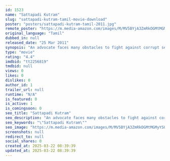 ```yaml
---
id: 1523
name: "Sattapadi Kutram"
slug: "sattapadi-kutram-tamil-movie-download"
poster: "posters/sattapadi-kutram-tamil-2011.jpg"
remote_poster: "https://m.media-amazon.com/images/M/MV5BYjA3ZmRkOGMtMGMyYS00OWViLTllOGMtYTJiNjcwZDllY2FmXkEyXkFqcGdeQXVyNjc4ODY3Mzk@._V1_SX300.jpg"
original_language: "Tamil"
dubbed_in: null
released_date: "25 Mar 2011"
synopsis: "An advocate faces many obstacles to fight against corrupt senior government functionaries, rampant tax evasion and god-men who sexually exploit their disciples"
type: "movie"
rating: "4.4"
imdbid: "tt2256819"
tmdbid: null
views: 0
likes: 0
dislikes: 0
author_id: 1
trailer_url: null
runtime: "N/A"
is_featured: 0
is_active: 1
is_comingsoon: 0
seo_title: "Sattapadi Kutram"
seo_description: "An advocate faces many obstacles to fight against corrupt senior government functionaries, rampant tax evasion and god-men who sexually exploit their disciples"
seo_keywords: "\"Sattapadi Kutram\""
seo_image: "https://m.media-amazon.com/images/M/MV5BYjA3ZmRkOGMtMGMyYS00OWViLTllOGMtYTJiNjcwZDllY2FmXkEyXkFqcGdeQXVyNjc4ODY3Mzk@._V1_SX300.jpg"
screenshots: null
redirect_to: null
social_shares: 0
created_at: 2025-03-22 08:39:39
updated_at: 2025-03-22 08:39:39
---
```


